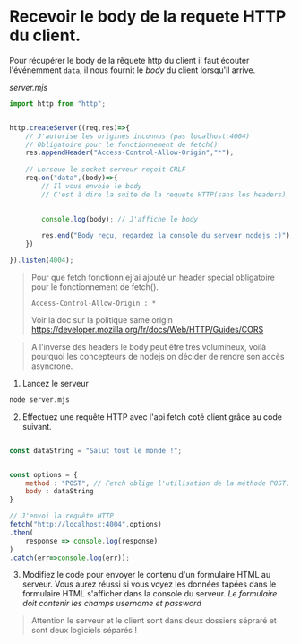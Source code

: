 # Recevoir le body de la requete HTTP du client.

Pour récupérer le body de la rêquete http du client il faut écouter l'événemment `data`, il nous fournit le *body* du client lorsqu'il arrive.

*server.mjs*
```js
import http from "http";


http.createServer((req,res)=>{
    // J'autorise les origines inconnus (pas localhost:4004)
    // Obligatoire pour le fonctionnement de fetch()
    res.appendHeader("Access-Control-Allow-Origin","*");
    
    // Lorsque le socket serveur reçoit CRLF
    req.on("data",(body)=>{
        // Il vous envoie le body
        // C'est à dire la suite de la requete HTTP(sans les headers)
        
        
        console.log(body); // J'affiche le body

        res.end("Body reçu, regardez la console du serveur nodejs :)");
    })

}).listen(4004);
```

> Pour que fetch fonctionn ej'ai ajouté un header special obligatoire pour le fonctionnement de fetch().
> ```http
> Access-Control-Allow-Origin : *
> ```
> Voir la doc sur la politique same origin
> https://developer.mozilla.org/fr/docs/Web/HTTP/Guides/CORS

> A l'inverse des headers le body peut être très volumineux, voilà pourquoi les concepteurs de nodejs on décider de rendre son accès asyncrone.

1. Lancez le serveur

```bash
node server.mjs
```

2. Effectuez une requête HTTP avec l'api fetch coté client grâce au code suivant.

```js

const dataString = "Salut tout le monde !";


const options = {
    method : "POST", // Fetch oblige l'utilisation de la méthode POST,
    body : dataString
}

// J'envoi la requête HTTP
fetch("http://localhost:4004",options)
.then(
    response => console.log(response)
)
.catch(err=>console.log(err));
```

3. Modifiez le code pour envoyer le contenu d'un formulaire HTML au serveur. Vous aurez réussi si vous voyez les données tapées dans le formulaire HTML s'afficher dans la console du serveur. *Le formulaire doit contenir les champs username et password*

> Attention le serveur et le client sont dans deux dossiers sépraré et sont deux logiciels séparés !